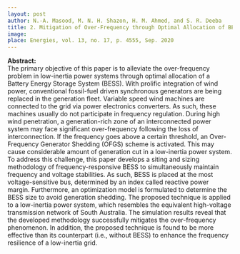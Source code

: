 ```yaml
---
layout: post
author: N.-A. Masood, M. N. H. Shazon, H. M. Ahmed, and S. R. Deeba
title: 2. Mitigation of Over-Frequency through Optimal Allocation of BESS in a Low-Inertia Power System
image: 
place: Energies, vol. 13, no. 17, p. 4555, Sep. 2020
---
```


**Abstract:**<br>
The primary objective of this paper is to alleviate the over-frequency problem in low-inertia power systems through optimal allocation of a Battery Energy Storage System (BESS). With prolific integration of wind power, conventional fossil-fuel driven synchronous generators are being replaced in the generation fleet. Variable speed wind machines are connected to the grid via power electronics converters. As such, these machines usually do not participate in frequency regulation. During high wind penetration, a generation-rich zone of an interconnected power system may face significant over-frequency following the loss of interconnection. If the frequency goes above a certain threshold, an Over-Frequency Generator Shedding (OFGS) scheme is activated. This may cause considerable amount of generation cut in a low-inertia power system. To address this challenge, this paper develops a siting and sizing methodology of frequency-responsive BESS to simultaneously maintain frequency and voltage stabilities. As such, BESS is placed at the most voltage-sensitive bus, determined by an index called reactive power margin. Furthermore, an optimization model is formulated to determine the BESS size to avoid generation shedding. The proposed technique is applied to a low-inertia power system, which resembles the equivalent high-voltage transmission network of South Australia. The simulation results reveal that the developed methodology successfully mitigates the over-frequency phenomenon. In addition, the proposed technique is found to be more effective than its counterpart (i.e., without BESS) to enhance the frequency resilience of a low-inertia grid.
